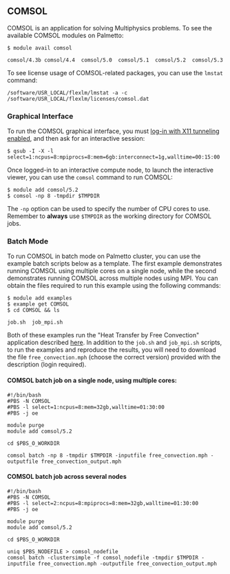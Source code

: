 ## COMSOL

COMSOL is an application for solving Multiphysics problems.
To see the available COMSOL modules on Palmetto:

~~~
$ module avail comsol

comsol/4.3b comsol/4.4  comsol/5.0  comsol/5.1  comsol/5.2  comsol/5.3
~~~

To see license usage of COMSOL-related packages,
you can use the `lmstat` command:

~~~
/software/USR_LOCAL/flexlm/lmstat -a -c /software/USR_LOCAL/flexlm/licenses/comsol.dat
~~~

### Graphical Interface

To run the COMSOL graphical interface,
you must [log-in with X11 tunneling enabled](https://www.palmetto.clemson.edu/palmetto/basic/x11_tunneling/),
and then ask for an interactive session:

~~~
$ qsub -I -X -l select=1:ncpus=8:mpiprocs=8:mem=6gb:interconnect=1g,walltime=00:15:00
~~~

Once logged-in to an interactive compute node,
to launch the interactive viewer,
you can use the `comsol` command to run COMSOL:

~~~
$ module add comsol/5.2
$ comsol -np 8 -tmpdir $TMPDIR
~~~

The `-np` option can be used to specify the number of
CPU cores to use.
Remember to **always** use `$TMPDIR` as
the working directory for COMSOL jobs.

### Batch Mode

To run COMSOL in batch mode on Palmetto cluster,
you can use the example batch scripts below as a template.
The first example demonstrates running COMSOL using multiple cores
on a single node,
while the second demonstrates running COMSOL across multiple nodes
using MPI.
You can obtain the files required to run this example
using the following commands:

~~~
$ module add examples
$ example get COMSOL
$ cd COMSOL && ls

job.sh  job_mpi.sh
~~~

Both of these examples run the
"Heat Transfer by Free Convection" application described
[here](https://www.comsol.com/model/heat-transfer-by-free-convection-122).
In addition to the `job.sh` and `job_mpi.sh` scripts, to run the examples and reproduce the results,
you will need to download the file `free_convection.mph` (choose the correct version) provided
with the description (login required).

#### COMSOL batch job on a single node, using multiple cores:

~~~
#!/bin/bash
#PBS -N COMSOL
#PBS -l select=1:ncpus=8:mem=32gb,walltime=01:30:00
#PBS -j oe

module purge
module add comsol/5.2

cd $PBS_O_WORKDIR

comsol batch -np 8 -tmpdir $TMPDIR -inputfile free_convection.mph -outputfile free_convection_output.mph
~~~

#### COMSOL batch job across several nodes

~~~
#!/bin/bash
#PBS -N COMSOL
#PBS -l select=2:ncpus=8:mpiprocs=8:mem=32gb,walltime=01:30:00
#PBS -j oe

module purge
module add comsol/5.2

cd $PBS_O_WORKDIR

uniq $PBS_NODEFILE > comsol_nodefile
comsol batch -clustersimple -f comsol_nodefile -tmpdir $TMPDIR -inputfile free_convection.mph -outputfile free_convection_output.mph
~~~
